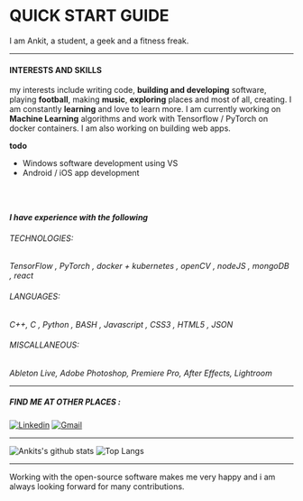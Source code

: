 # QUICK START GUIDE
I am Ankit, a student, a geek and a fitness freak.

-----------
#### INTERESTS AND SKILLS
my interests include writing code, **building and developing** software, playing **football**, making **music**, **exploring** places and most of all, creating. I am constantly **learning** and love to learn more. I am currently working on **Machine Learning** algorithms and work with Tensorflow / PyTorch on docker containers. I am also working on building web apps.

**todo**
- Windows software development using VS
- Android / iOS app development
<br>
<br>

***I have experience with the following***
###### TECHNOLOGIES:
*TensorFlow , PyTorch , docker + kubernetes , openCV , nodeJS , mongoDB , react*
<br>
###### LANGUAGES:
*C++, C , Python , BASH , Javascript , CSS3 , HTML5 , JSON*
<br>
###### MISCALLANEOUS:
*Ableton Live, Adobe Photoshop, Premiere Pro, After Effects, Lightroom*
__________________________________________________



##### FIND ME AT OTHER PLACES : 
[![Linkedin](https://img.shields.io/badge/-LinkedIn-blue?style=flat&logo=Linkedin&logoColor=white)](https://www.linkedin.com/in/ankit-das-929513193/) [![Gmail](https://img.shields.io/badge/-Gmail-c14438?style=flat&logo=Gmail&logoColor=white)](mailto:ankitdas2k@gmail.com)


-------------------------
<p align=center>
<a>

![Ankits's github stats](https://github-readme-stats.vercel.app/api?username=nkitan&show_icons=true&hide_title=true&hide_rank=true&line_height=19) ![Top Langs](https://github-readme-stats.vercel.app/api/top-langs/?username=nkitan&layout=compact)
</a>
</p>

-------------------------------
Working with the open-source software makes me very happy and i am always looking forward for many contributions.

